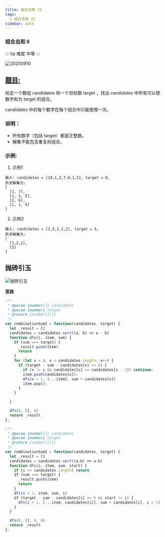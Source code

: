 ```yaml
---
title: 组合总和 II
tags:
  - 组合总和 II
sidebar: auto
---
```


### 组合总和 II

::: tip 难度
中等
:::

![20200910](http://qiniu.gaowenju.com/leecode/banner/20200910.jpg)

## [题目:](https://leetcode-cn.com/problems/combination-sum-ii/)

给定一个数组 candidates 和一个目标数 target ，找出 candidates 中所有可以使数字和为 target 的组合。

candidates 中的每个数字在每个组合中只能使用一次。

### 说明：

- 所有数字（包括 target）都是正整数。
- 解集不能包含重复的组合。 

### 示例:

1. 示例1
```
输入: candidates = [10,1,2,7,6,1,5], target = 8,
所求解集为:
[
  [1, 7],
  [1, 2, 5],
  [2, 6],
  [1, 1, 6]
]
```

2. 示例2
```
输入: candidates = [2,5,2,1,2], target = 5,
所求解集为:
[
  [1,2,2],
  [5]
]
```

## 抛砖引玉

![抛砖引玉](http://qiniu.gaowenju.com/leecode/20200910.png)

**思路**

```javascript
/**
 * @param {number[]} candidates
 * @param {number} target
 * @return {number[][]}
 */
var combinationSum2 = function(candidates, target) {
  let _result = []
  candidates = candidates.sort((a, b) => a - b)
  function dfs(i, item, sum) {
    if (sum === target) {
      _result.push(item)
      return
    }
    for (let x = i; x < candidates.length; x++) {
      if (target - sum - candidates[x] >= 0) {
        if (x != i && candidates[x] == candidates[x - 1]) continue;
        item.push(candidates[x]);
        dfs(x + 1, [...item], sum + candidates[x])
        item.pop();
      }
    }

  }

  dfs(0, [], 0)
  return _result
};
```

```javascript
/**
 * @param {number[]} candidates
 * @param {number} target
 * @return {number[][]}
 */
var combinationSum2 = function(candidates, target) {
  let _result = []
  candidates = candidates.sort((a,b) => a-b)
  function dfs(i, item, sum, start) {
    if (i >= candidates.length) return
    if (sum === target) {
      _result.push(item)
      return
    }
    dfs(i + 1, item, sum, i)
    if (target - sum - candidates[i] >= 0 && start != i) {
      dfs(i + 1, [...item, candidates[i]], sum + candidates[i], i + 1)
    }
  }

  dfs(0, [], 0, 0)
  return _result
};
```
